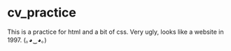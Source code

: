 # cv_practice
This is a practice for html and a bit of css.
Very ugly, looks like a website in 1997. (｡◕‿◕｡)
